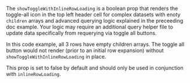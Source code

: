 The `showToggleWithInlineRowLoading` is a boolean prop that renders the toggle-all icon in the top left header cell for complex datasets with enoty `children` arrays and advanced querying logic explained in the preceeding doc example. Your logic may require an additional query helper file to update data specifically from requerying via toggle all buttons.

In this code example, all 3 rows have empty children arrays. The toggle all button would not render (prior to an initial row expansion) without `showToggleWithInlineRowLoading` in place. 

This prop is set to false by default and should only be used in conjunction with `inlineRowLoading`.
